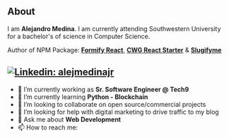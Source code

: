 <!--![Banner Image](https://github.com/gkhan205/gkhan205/blob/master/image/Banner.png)
-->
## About

I am **Alejandro Medina**. I am currently attending Southwestern University for a bachelor's of science in Computer Science.   

<!-- Vist my **[Blog](https://codewithghazi.com/blog) - [YouTube](https://www.youtube.com/channel/UCio7gIFilw6wsgbTZAVOBrg)**
-->
Author of NPM Package: **[Formify React](https://www.npmjs.com/package/formify-react)**, **[CWG React Starter](https://github.com/gkhan205/cwg-react-starter)** & **[Slugifyme](https://www.npmjs.com/package/slugifyme)**

[![Linkedin: alejmedinajr](https://img.shields.io/badge/-Alejandro-blue?style=flat-square&logo=Linkedin&logoColor=white&link=https://www.linkedin.com/in/alejmedinajr/)](https://www.linkedin.com/in/alejmedinajr/)
---

- 🔭 I’m currently working as **Sr. Software Engineer @ Tech9**
- 🌱 I’m currently learning **Python - Blockchain**
- 👯 I’m looking to collaborate on open source/commercial projects
- 🤔 I’m looking for help with digital marketing to drive traffic to my blog
- 💬 Ask me about **Web Development**
- 📫 How to reach me: